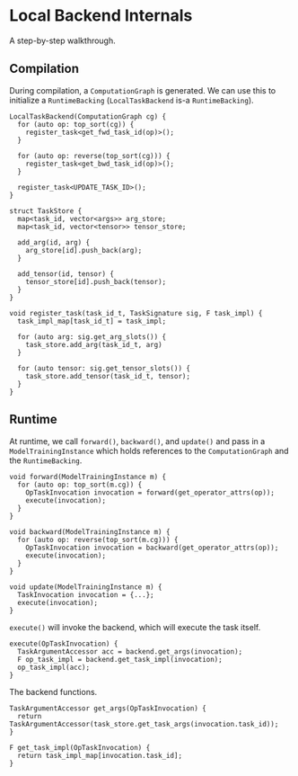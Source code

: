 # Local Backend Internals

A step-by-step walkthrough.

## Compilation

During compilation, a `ComputationGraph` is generated. We can use this to initialize a `RuntimeBacking` (`LocalTaskBackend` is-a `RuntimeBacking`).

```
LocalTaskBackend(ComputationGraph cg) {
  for (auto op: top_sort(cg)) {
    register_task<get_fwd_task_id(op)>();
  }

  for (auto op: reverse(top_sort(cg))) {
    register_task<get_bwd_task_id(op)>();
  }

  register_task<UPDATE_TASK_ID>();
}

struct TaskStore {
  map<task_id, vector<args>> arg_store;
  map<task_id, vector<tensor>> tensor_store;

  add_arg(id, arg) {
    arg_store[id].push_back(arg);
  }

  add_tensor(id, tensor) {
    tensor_store[id].push_back(tensor);
  }
}

void register_task(task_id_t, TaskSignature sig, F task_impl) {
  task_impl_map[task_id_t] = task_impl;

  for (auto arg: sig.get_arg_slots()) {
    task_store.add_arg(task_id_t, arg)
  }
  
  for (auto tensor: sig.get_tensor_slots()) {
    task_store.add_tensor(task_id_t, tensor);
  } 
}
```

## Runtime

At runtime, we call `forward()`, `backward()`, and `update()` and pass in a `ModelTrainingInstance` which holds references to the `ComputationGraph` and the `RuntimeBacking`.

```
void forward(ModelTrainingInstance m) {
  for (auto op: top_sort(m.cg)) {
    OpTaskInvocation invocation = forward(get_operator_attrs(op));
    execute(invocation);
  }
}

void backward(ModelTrainingInstance m) {
  for (auto op: reverse(top_sort(m.cg))) {
    OpTaskInvocation invocation = backward(get_operator_attrs(op));
    execute(invocation);
  }
}

void update(ModelTrainingInstance m) {
  TaskInvocation invocation = {...};
  execute(invocation);
}
```

`execute()` will invoke the backend, which will execute the task itself.

```
execute(OpTaskInvocation) {
  TaskArgumentAccessor acc = backend.get_args(invocation);
  F op_task_impl = backend.get_task_impl(invocation);
  op_task_impl(acc);
}
```

The backend functions.

```
TaskArgumentAccessor get_args(OpTaskInvocation) {
  return TaskArgumentAccessor(task_store.get_task_args(invocation.task_id));
}

F get_task_impl(OpTaskInvocation) {
  return task_impl_map[invocation.task_id];
}
```